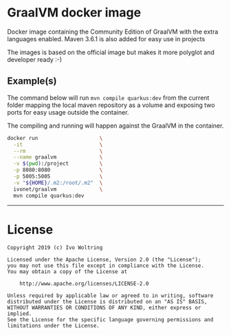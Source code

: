 # GraalVM docker image

Docker image containing the Community Edition of GraalVM with the extra languages enabled. 
Maven 3.6.1 is also added for easy use in projects

The images is based on the official image but makes it more polyglot and developer ready :-)

## Example(s)

The command below will run `mvn compile quarkus:dev` from
the current folder mapping the local maven repository as a volume
and exposing two ports for easy usage outside the container.

The compiling and running will happen against the GraalVM in the container.

```bash
docker run                    \
  -it                         \
  --rm                        \
  --name graalvm              \
  -v $(pwd):/project          \
  -p 8080:8080                \
  -p 5005:5005                \
  -v "${HOME}/.m2:/root/.m2"  \
  ivonet/graalvm              \
  mvn compile quarkus:dev
```


---
# License

    Copyright 2019 (c) Ivo Woltring

    Licensed under the Apache License, Version 2.0 (the "License");
    you may not use this file except in compliance with the License.
    You may obtain a copy of the License at

        http://www.apache.org/licenses/LICENSE-2.0

    Unless required by applicable law or agreed to in writing, software
    distributed under the License is distributed on an "AS IS" BASIS,
    WITHOUT WARRANTIES OR CONDITIONS OF ANY KIND, either express or implied.
    See the License for the specific language governing permissions and
    limitations under the License.

